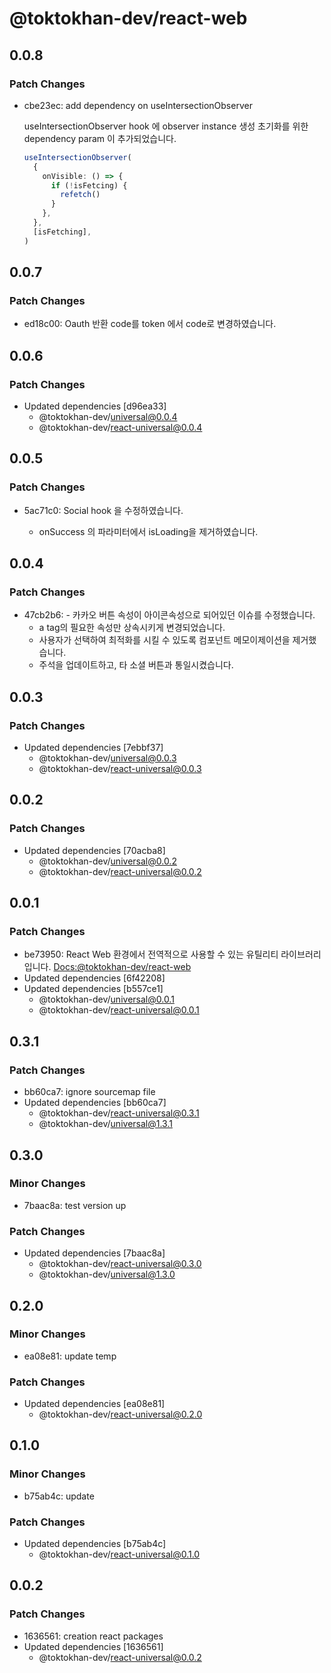 # @toktokhan-dev/react-web

## 0.0.8

### Patch Changes

- cbe23ec: add dependency on useIntersectionObserver

  useIntersectionObserver hook 에 observer instance 생성 초기화를 위한 dependency param 이 추가되었습니다.

  ```ts
  useIntersectionObserver(
    {
      onVisible: () => {
        if (!isFetcing) {
          refetch()
        }
      },
    },
    [isFetching],
  )
  ```

## 0.0.7

### Patch Changes

- ed18c00: Oauth 반환 code를 token 에서 code로 변경하였습니다.

## 0.0.6

### Patch Changes

- Updated dependencies [d96ea33]
  - @toktokhan-dev/universal@0.0.4
  - @toktokhan-dev/react-universal@0.0.4

## 0.0.5

### Patch Changes

- 5ac71c0: Social hook 을 수정하였습니다.

  - onSuccess 의 파라미터에서 isLoading을 제거하였습니다.

## 0.0.4

### Patch Changes

- 47cb2b6: - 카카오 버튼 속성이 아이콘속성으로 되어있던 이슈를 수정했습니다.
  - a tag의 필요한 속성만 상속시키게 변경되었습니다.
  - 사용자가 선택하여 최적화를 시킬 수 있도록 컴포넌트 메모이제이션을 제거했습니다.
  - 주석을 업데이트하고, 타 소셜 버튼과 통일시켰습니다.

## 0.0.3

### Patch Changes

- Updated dependencies [7ebbf37]
  - @toktokhan-dev/universal@0.0.3
  - @toktokhan-dev/react-universal@0.0.3

## 0.0.2

### Patch Changes

- Updated dependencies [70acba8]
  - @toktokhan-dev/universal@0.0.2
  - @toktokhan-dev/react-universal@0.0.2

## 0.0.1

### Patch Changes

- be73950: React Web 환경에서 전역적으로 사용할 수 있는 유틸리티 라이브러리입니다.
  [Docs:@toktokhan-dev/react-web](https://toktokhan-dev-docs.vercel.app/docs/react-web)
- Updated dependencies [6f42208]
- Updated dependencies [b557ce1]
  - @toktokhan-dev/universal@0.0.1
  - @toktokhan-dev/react-universal@0.0.1

## 0.3.1

### Patch Changes

- bb60ca7: ignore sourcemap file
- Updated dependencies [bb60ca7]
  - @toktokhan-dev/react-universal@0.3.1
  - @toktokhan-dev/universal@1.3.1

## 0.3.0

### Minor Changes

- 7baac8a: test version up

### Patch Changes

- Updated dependencies [7baac8a]
  - @toktokhan-dev/react-universal@0.3.0
  - @toktokhan-dev/universal@1.3.0

## 0.2.0

### Minor Changes

- ea08e81: update temp

### Patch Changes

- Updated dependencies [ea08e81]
  - @toktokhan-dev/react-universal@0.2.0

## 0.1.0

### Minor Changes

- b75ab4c: update

### Patch Changes

- Updated dependencies [b75ab4c]
  - @toktokhan-dev/react-universal@0.1.0

## 0.0.2

### Patch Changes

- 1636561: creation react packages
- Updated dependencies [1636561]
  - @toktokhan-dev/react-universal@0.0.2
